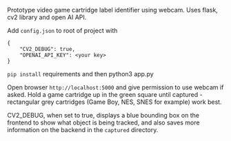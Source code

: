 Prototype video game cartridge label identifier using webcam. Uses flask, cv2 library and open AI API.

Add `config.json` to root of project with 

```
{
    "CV2_DEBUG": true,
    "OPENAI_API_KEY": <your key>
}
```

`pip install` requirements and then 
python3 app.py

Open browser `http://localhost:5000` and give permission to use webcam if asked. Hold a game cartridge up in the green square until captured - rectangular grey cartridges (Game Boy, NES, SNES for example) work best.

CV2_DEBUG, when set to true, displays a blue bounding box on the frontend to show what object is being tracked, and also saves more information on the backend in the `captured` directory.